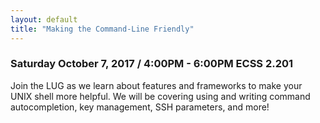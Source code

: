 ```yaml
---
layout: default
title: "Making the Command-Line Friendly"
---
```


### Saturday October 7, 2017 / 4:00PM - 6:00PM ECSS 2.201

Join the LUG as we learn about features and frameworks to make your UNIX shell more helpful. We will be covering using and writing command autocompletion, key management, SSH parameters, and more!
